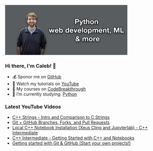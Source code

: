<img src="github-cover-photo-my-face.jpg" width="400px" />

### Hi there, I'm Caleb! 🍛

- 💰 Sponor me on [GitHub](https://github.com/sponsors/CalebCurry)
- 🎥 Watch my tutorials on [YouTube](https://www.youtube.com/calebthevideomaker2)
- 📗 My courses on [CodeBreakthrough](https://www.codebreakthrough.com)
- 🤔 I’m currently studying: [Python](https://www.youtube.com/watch?v=s3IvdkCq2_c&t=4254s)

### Latest YouTube Videos
<!-- YOUTUBE:START -->
- [C++ Strings - Intro and Comparison to C Strings](https://www.youtube.com/watch?v=qUcHK3zVp1I)
- [Git + GitHub Branches, Forks, and Pull Requests](https://www.youtube.com/watch?v=oa1wXWeH1IQ)
- [Local C++ Notebook Installation (Xeus Cling and Jupyterlab) - C++ Intermediate](https://www.youtube.com/watch?v=VdkfdBm_6W4)
- [C++ Intermediate - Getting Started with C++ and Notebooks](https://www.youtube.com/watch?v=iTL4iyFE_KI)
- [Getting started with Git & GitHub (Start your own projects!)](https://www.youtube.com/watch?v=SExhUmE7OLA)
<!-- YOUTUBE:END -->
